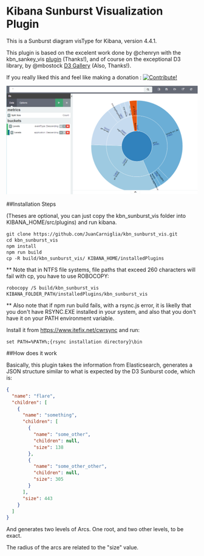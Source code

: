 # Kibana Sunburst Visualization Plugin

This is a Sunburst diagram visType for Kibana, version 4.4.1.

This plugin is based on the excelent work done by @chenryn with the
kbn_sankey_vis [plugin](https://github.com/chenryn/kbn_sankey_vis) (Thanks!), and of course on the exceptional D3 library,
by @mbostock [D3 Gallery](https://github.com/mbostock/d3/wiki/Gallery) (Also, Thanks!).

If you really liked this and feel like making a donation : <a href="https://www.paypal.com/cgi-bin/webscr?cmd=_donations&business=juan.carniglia@gmail.com&lc=AR&item_name=JuanCarniglia&item_number=1001&currency_code=USD&bn=PP-DonationsBF:btn_donate_LG.gif:NonHosted">
<img src="https://www.paypalobjects.com/en_US/i/btn/btn_donate_LG.gif" border="0" alt="Contribute!" />
</a>

![Screenshot](sunburst.png)

##Installation Steps

(Theses are optional, you can just copy the kbn_sunburst_vis folder into
KIBANA_HOME/src/plugins) and run kibana.

```
git clone https://github.com/JuanCarniglia/kbn_sunburst_vis.git 
cd kbn_sunburst_vis
npm install
npm run build
cp -R build/kbn_sunburst_vis/ KIBANA_HOME/installedPlugins
```

** Note that in NTFS file systems, file paths that exceed 260 characters will fail with cp, you have to use ROBOCOPY:

```
robocopy /S build/kbn_sunburst_vis KIBANA_FOLDER_PATH/installedPlugins/kbn_sunburst_vis
```

** Also note that if npm run build fails, with a rsync.js error, it is likelly that you don't have RSYNC.EXE installed
in your system, and also that you don't have it on your PATH environment variable.

Install it from https://www.itefix.net/cwrsync and run:

```
set PATH=%PATH%;{rsync installation directory}\bin
```

##How does it work

Basically, this plugin takes the information from Elasticsearch, generates a JSON structure similar to
what is expected by the D3 Sunburst code, which is:

```json
{
  "name": "flare",
  "children": [
    {
      "name": "something",
      "children": [
        {
          "name": "some_other",
          "children": null,
          "size": 138
        },
        {
          "name": "some_other_other",
          "children": null,
          "size": 305
        }
      ],
      "size": 443
    }
  ]
}
```
And generates two levels of Arcs. One root, and two other levels, to be exact.

The radius of the arcs are related to the "size" value.
